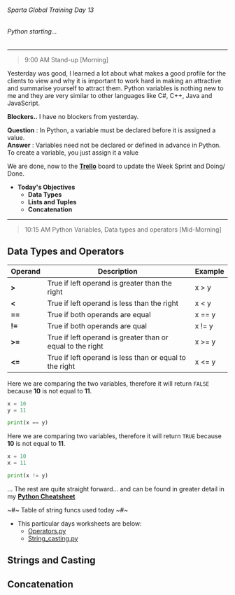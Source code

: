 ###### Sparta Global Training Day 13
###### Python starting...
___

> 9:00 AM Stand-up [Morning]

Yesterday was good, I learned a lot about what makes a good profile for the clients to view and why
it is important to work hard in making an attractive and summarise yourself to attract them. Python 
variables is nothing new to me and they are very similar to other languages like C#, C++, Java and JavaScript.

**Blockers..** I have no blockers from yesterday. 

**Question** : In Python, a variable must be declared before it is assigned a value.
<br>**Answer** : Variables need not be declared or defined in advance in Python. To create a variable, you just assign it a value

We are done, now to the [**Trello**](https://trello.com/b/eZdQiVQU/engineering-67) board to update the Week Sprint and Doing/ Done.

* **Today's Objectives**
    * **Data Types**
    * **Lists and Tuples**
    * **Concatenation**
    
___

> 10:15 AM Python Variables, Data types and operators [Mid-Morning]
    
## Data Types and Operators

| Operand | Description                                                | Example |
|---------|------------------------------------------------------------|---------|
| **>**       | True if left operand is greater than the right             | x > y   |
| **<**       | True if left operand is less than the right                | x < y   |
| **==**      | True if both operands are equal                            | x == y  |
| **!=**      | True if both operands are qual                             | x != y  |
| **>=**      | True if left operand is greater than or equal to the right | x >= y  |
| **<=**      | True if left operand is less than or equal to the right    | x <= y  |
Here we are comparing the two variables, therefore it will return `FALSE` because **10** is not equal to **11**.
```python
x = 10 
y = 11 

print(x == y)
```

Here we are comparing two variables, therefore it will return `TRUE` because **10** is not equal to **11**.
```python
x = 10
x = 11

print(x != y)
```

... The rest are quite straight forward... and can be found in greater detail in my [**Python Cheatsheet**](W3Schools-Python-CheatSheet.md)

~#~ Table of string funcs used today ~#~


* This particular days worksheets are below: <br>
    * [Operators.py](../../Python-Files/Variables/Operators.py)
    * [String_casting.py](../../Python-Files/Variables/String_casting.py)

## Strings and Casting


## Concatenation




